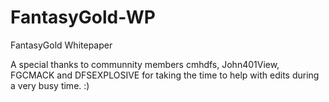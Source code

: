 # FantasyGold-WP
FantasyGold Whitepaper 

A special thanks to communnity members cmhdfs, John401View, FGCMACK and DFSEXPLOSIVE for taking the time to help with edits during a very busy time. :) 

